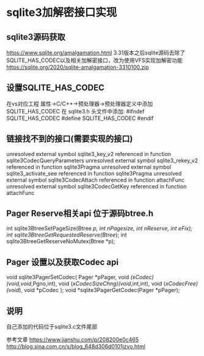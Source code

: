 # sqlite3加解密接口实现

## sqlite3源码获取
<https://www.sqlite.org/amalgamation.html>
3.31版本之后sqlite源码去除了SQLITE_HAS_CODEC以及相关加解密接口，改为使用VFS实现加解密功能
<https://sqlite.org/2020/sqlite-amalgamation-3310100.zip>

## 设置SQLITE_HAS_CODEC
在vs对应工程 属性->C/C++->预处理器->预处理器定义中添加 SQLITE_HAS_CODEC
在 sqlite3.h 头文件中添加:
\#ifndef SQLITE_HAS_CODEC
\#define SQLITE_HAS_CODEC
\#endif

## 链接找不到的接口(需要实现的接口)
unresolved external symbol sqlite3_key_v2 referenced in function sqlite3CodecQueryParameters
unresolved external symbol sqlite3_rekey_v2 referenced in function sqlite3Pragma
unresolved external symbol sqlite3_activate_see referenced in function sqlite3Pragma
unresolved external symbol sqlite3CodecAttach referenced in function attachFunc
unresolved external symbol sqlite3CodecGetKey referenced in function attachFunc

## Pager Reserve相关api 位于源码btree.h
int sqlite3BtreeSetPageSize(Btree *p, int nPagesize, int nReserve, int eFix);
int sqlite3BtreeGetRequestedReserve(Btree*);
int sqlite3BtreeGetReserveNoMutex(Btree *p);

## Pager 设置以及获取Codec api
void sqlite3PagerSetCodec(
  Pager *pPager,
  void *(*xCodec)(void*,void*,Pgno,int),
  void (*xCodecSizeChng)(void*,int,int),
  void (*xCodecFree)(void*),
  void *pCodec
);
void *sqlite3PagerGetCodec(Pager *pPager);

## 说明
自己添加的代码位于sqlite3.c文件尾部

参考文章
<https://www.jianshu.com/p/208200e0c465>
<http://blog.sina.com.cn/s/blog_648d306d0101jzvo.html>